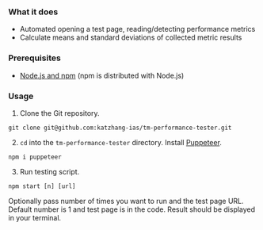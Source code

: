 ### What it does
* Automated opening a test page, reading/detecting performance metrics
* Calculate means and standard deviations of collected metric results

### Prerequisites 

* [Node.js and npm](https://nodejs.org/en/download/) (npm is distributed with Node.js)

### Usage

1. Clone the Git repository.

```
git clone git@github.com:katzhang-ias/tm-performance-tester.git
```

2. `cd` into the `tm-performance-tester` directory. Install [Puppeteer](https://github.com/GoogleChrome/puppeteer).

```
npm i puppeteer
```

3. Run testing script.
```
npm start [n] [url]
```
Optionally pass number of times you want to run and the test page URL. Default number is 1 and test page is in the code. Result should be displayed in your terminal.
